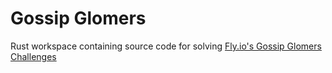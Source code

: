 # Gossip Glomers

Rust workspace containing source code for solving [Fly.io's Gossip Glomers Challenges](https://fly.io/blog/gossip-glomers/)
